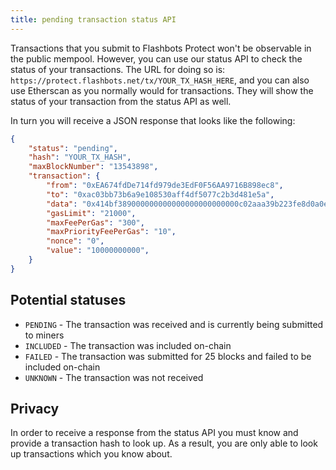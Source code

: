 ```yaml
---
title: pending transaction status API
---
```


Transactions that you submit to Flashbots Protect won't be observable in the public mempool. However, you can use our status API to check the status of your transactions. The URL for doing so is: `https://protect.flashbots.net/tx/YOUR_TX_HASH_HERE`, and you can also use Etherscan as you normally would for transactions. They will show the status of your transaction from the status API as well.

In turn you will receive a JSON response that looks like the following:

```json
{
    "status": "pending",
    "hash": "YOUR_TX_HASH",
    "maxBlockNumber": "13543898",
    "transaction": {
        "from": "0xEA674fdDe714fd979de3EdF0F56AA9716B898ec8",
        "to": "0xac03bb73b6a9e108530aff4df5077c2b3d481e5a",
        "data": "0x414bf389000000000000000000000000c02aaa39b223fe8d0a0e5c4f27ead9083c756cc2",
        "gasLimit": "21000",
        "maxFeePerGas": "300",
        "maxPriorityFeePerGas": "10",
        "nonce": "0",
        "value": "10000000000",
    }
}
```

## Potential statuses
* `PENDING` - The transaction was received and is currently being submitted to miners
* `INCLUDED` - The transaction was included on-chain
* `FAILED` - The transaction was submitted for 25 blocks and failed to be included on-chain
* `UNKNOWN` - The transaction was not received

## Privacy
In order to receive a response from the status API you must know and provide a transaction hash to look up. As a result, you are only able to look up transactions which you know about.
